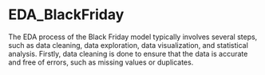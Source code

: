 # EDA_BlackFriday
The EDA process of the Black Friday model typically involves several steps, such as data cleaning, data exploration, data visualization, and statistical analysis. Firstly, data cleaning is done to ensure that the data is accurate and free of errors, such as missing values or duplicates.
